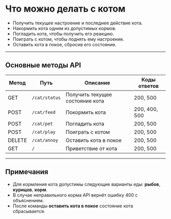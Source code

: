 # Что можно делать с котом

- Получить текущее настроение и последнее действие кота.
- Накормить кота одним из допустимых кормов.
- Погладить кота, чтобы получить его реакцию.
- Поиграть с котом, чтобы поднять ему настроение.
- Оставить кота в покое, сбросив его состояние.

---

## Основные методы API

| Метод    | Путь          | Описание                          | Коды ответов         |
|----------|---------------|---------------------------------|----------------------|
| GET      | `/cat/status` | Получить текущее состояние кота | 200, 500             |
| POST     | `/cat/feed`   | Покормить кота                  | 200, 400, 500        |
| POST     | `/cat/pet`    | Погладить кота                  | 200, 500             |
| POST     | `/cat/play`   | Поиграть с котом                | 200, 500             |
| DELETE   | `/cat/annoy`  | Оставить кота в покое           | 200, 500             |
| GET      | `/`           | Приветствие от кота             | 200, 500             |

---

## Примечания

- Для кормления кота допустимы следующие варианты еды: **рыбов**, **курицов**, **корм**.
- В случае неправильного корма API вернёт ошибку 400 с объяснением.
- После команды **оставить кота в покое** состояние кота сбрасывается.

